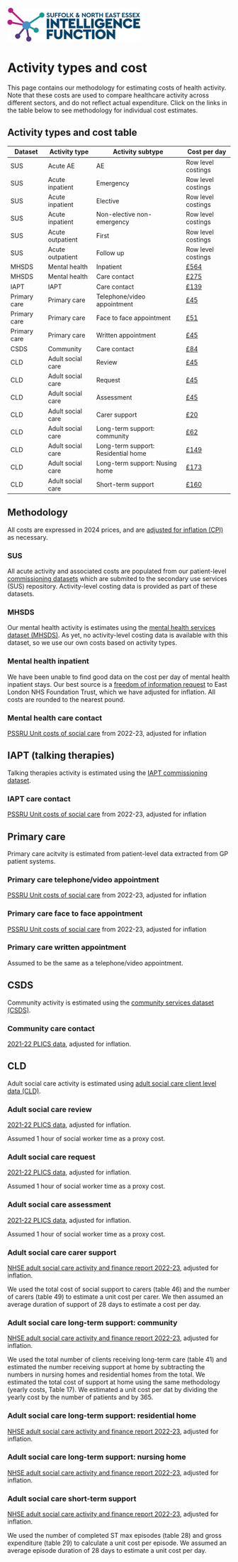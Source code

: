 ![logo](assets/SNEE_IF_logo.png)

# Activity types and cost

This page contains our methodology for estimating costs of health activity. Note that these costs are used to compare healthcare activity across different sectors, and do not reflect actual expenditure. Click on the links in the table below to see methodology for individual cost estimates.

## Activity types and cost table

|Dataset|Activity type|Activity subtype|Cost per day|
|-------|------------|----------------|----|
|SUS|Acute AE|AE|Row level costings|
|SUS|Acute inpatient|Emergency|Row level costings|
|SUS|Acute inpatient|Elective|Row level costings|
|SUS|Acute inpatient|Non-elective non-emergency|Row level costings|
|SUS|Acute outpatient|First|Row level costings|
|SUS|Acute outpatient|Follow up|Row level costings|
|MHSDS|Mental health|Inpatient|[£564](#mental-health-inpatient)|
|MHSDS|Mental health|Care contact|[£275](#mental-health-care-contact)|
|IAPT|IAPT|Care contact|[£139](#iapt-care-contact)|
|Primary care|Primary care|Telephone/video appointment|[£45](#primary-care-telephonevideo-appointment)|
|Primary care|Primary care|Face to face appointment|[£51](#primary-care-face-to-face-appointment)|
|Primary care|Primary care|Written appointment|[£45](#primary-care-written-appointment)|
|CSDS|Community|Care contact|[£84](#community-care-contact)|
|CLD|Adult social care|Review|[£45](#adult-social-care-review)|
|CLD|Adult social care|Request|[£45](#adult-social-care-request)|
|CLD|Adult social care|Assessment|[£45](#adult-social-care-assessment)| 
|CLD|Adult social care|Carer support|[£20](#adult-social-care-carer-support)|
|CLD|Adult social care|Long-term support: community|[£62](#adult-social-care-long-term-support-community)|
|CLD|Adult social care|Long-term support: Residential home|[£149](#adult-social-care-long-term-support-residential-home)|
|CLD|Adult social care|Long-term support: Nusing home|[£173](#adult-social-care-long-term-support-nursing-home)|
|CLD|Adult social care|Short-term support|[£160](#adult-social-care-short-term-support)|

## Methodology

All costs are expressed in 2024 prices, and are [adjusted for inflation (CPI)](https://www.ons.gov.uk/economy/inflationandpriceindices/bulletins/consumerpriceinflation/may2024) as necessary.

### SUS

All acute activity and associated costs are populated from our patient-level [commissioning datasets](https://digital.nhs.uk/data-and-information/data-collections-and-data-sets/data-sets/commissioning-data-sets) which are submited to the secondary use services (SUS) repository. Activity-level costing data is provided as part of these datasets.

### MHSDS

Our mental health activity is estimates using the [mental health services dataset (MHSDS)](https://digital.nhs.uk/data-and-information/data-collections-and-data-sets/data-sets/mental-health-services-data-set). As yet, no activity-level costing data is available with this dataset, so we use our own costs based on activity types.

### Mental health inpatient

We have been unable to find good data on the cost per day of mental health inpatient stays. Our best source is a [freedom of information request](https://www.elft.nhs.uk/sites/default/files/2022-01/anon_response_-_foi_da3620.pdf) to East London NHS Foundation Trust, which we have adjusted for inflation. All costs are rounded to the nearest pound.


### Mental health care contact

[PSSRU Unit costs of social care](https://www.pssru.ac.uk/project-pages/unit-costs/) from 2022-23, adjusted for inflation

## IAPT (talking therapies)

Talking therapies activity is estimated using the [IAPT commissioning dataset](https://digital.nhs.uk/data-and-information/data-collections-and-data-sets/data-sets/improving-access-to-psychological-therapies-data-set).

### IAPT care contact

[PSSRU Unit costs of social care](https://www.pssru.ac.uk/project-pages/unit-costs/) from 2022-23, adjusted for inflation

## Primary care

Primary care acitvity is estimated from patient-level data extracted from GP patient systems.

### Primary care telephone/video appointment

[PSSRU Unit costs of social care](https://www.pssru.ac.uk/project-pages/unit-costs/) from 2022-23, adjusted for inflation

### Primary care face to face appointment

[PSSRU Unit costs of social care](https://www.pssru.ac.uk/project-pages/unit-costs/) from 2022-23, adjusted for inflation

### Primary care written appointment

Assumed to be the same as a telephone/video appointment.

## CSDS 

Community activity is estimated using the [community services dataset (CSDS)](https://digital.nhs.uk/data-and-information/data-collections-and-data-sets/data-sets/community-services-data-set).

### Community care contact

[2021-22 PLICS data](https://digital.nhs.uk/data-and-information/publications/statistical/patient-level-activity-and-costing/2021-22), adjusted for inflation.

## CLD

Adult social care activity is estimated using [adult social care client level data (CLD)](https://digital.nhs.uk/data-and-information/data-collections-and-data-sets/data-sets/adult-social-care-client-level-data).

### Adult social care review

[2021-22 PLICS data](https://digital.nhs.uk/data-and-information/publications/statistical/patient-level-activity-and-costing/2021-22), adjusted for inflation.

Assumed 1 hour of social worker time as a proxy cost.

### Adult social care request

[2021-22 PLICS data](https://digital.nhs.uk/data-and-information/publications/statistical/patient-level-activity-and-costing/2021-22), adjusted for inflation.

Assumed 1 hour of social worker time as a proxy cost.

### Adult social care assessment

[2021-22 PLICS data](https://digital.nhs.uk/data-and-information/publications/statistical/patient-level-activity-and-costing/2021-22), adjusted for inflation.

Assumed 1 hour of social worker time as a proxy cost.

### Adult social care carer support

[NHSE adult social care activity and finance report 2022-23](https://digital.nhs.uk/data-and-information/publications/statistical/adult-social-care-activity-and-finance-report/2022-23), adjusted for inflation.

We used the total cost of social support to carers (table 46) and the number of carers (table 49) to estimate a unit cost per carer. We then assumed an average duration of support of 28 days to estimate a cost per day.

### Adult social care long-term support: community

[NHSE adult social care activity and finance report 2022-23](https://digital.nhs.uk/data-and-information/publications/statistical/adult-social-care-activity-and-finance-report/2022-23), adjusted for inflation.

We used the total number of clients receiving long-term care (table 41) and estimated the number receiving support at home by subtracting the numbers in nursing homes and residential homes from the total. We estimated the total cost of support at home using the same methodology (yearly costs, Table 17). We estimated  a unit cost per dat by dividing the yearly cost by the number of patients and by 365.

### Adult social care long-term support: residential home

[NHSE adult social care activity and finance report 2022-23](https://digital.nhs.uk/data-and-information/publications/statistical/adult-social-care-activity-and-finance-report/2022-23), adjusted for inflation.

### Adult social care long-term support: nursing home

[NHSE adult social care activity and finance report 2022-23](https://digital.nhs.uk/data-and-information/publications/statistical/adult-social-care-activity-and-finance-report/2022-23), adjusted for inflation.

### Adult social care short-term support

[NHSE adult social care activity and finance report 2022-23](https://digital.nhs.uk/data-and-information/publications/statistical/adult-social-care-activity-and-finance-report/2022-23), adjusted for inflation.

We used the number of completed ST max episodes (table 28) and gross expenditure (table 29) to calculate a unit cost per episode. We assumed an average episode duration of 28 days to estimate a unit cost per day.